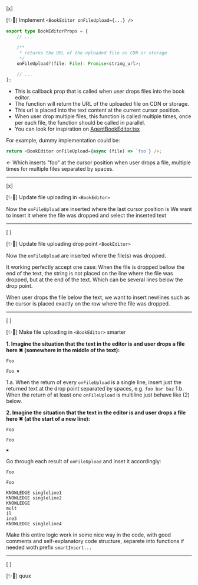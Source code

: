 [x]

[✨🥰] Implement `<BookEditor onFileUpload={...} />`

```typescript
export type BookEditorProps = {
    // ...

    /**
     * returns the URL of the uploaded file on CDN or storage
     */
    onFileUpload?(file: File): Promise<string_url>;

    // ...
};
```

-   This is callback prop that is called when user drops files into the book editor.
-   The function will return the URL of the uploaded file on CDN or storage.
-   This url is placed into the text content at the current cursor position.
-   When user drop multiple files, this function is called multiple times, once per each file, the function should be called in parallel.
-   You can look for inspiration on [AgentBookEditor.tsx](C:\Users\me\work\webgptorg\promptbook-studio\src\modals_common\agent-components\AgentBookEditor.tsx)

For example, dummy implementation could be:

```typescript
return <BookEditor onFileUpload={async (file) => `foo`} />;
```

<- Which inserts "foo" at the cursor position when user drops a file, multiple times for multiple files separated by spaces.

---

[x]

[✨🥰] Update file uploading in `<BookEditor>`

Now the `onFileUpload` are inserted where the last cursor position is
We want to insert it where the file was dropped and select the inserted text

---

[ ]

[✨🥰] Update file uploading drop point `<BookEditor>`

Now the `onFileUpload` are inserted where the file(s) was dropped.

It working perfectly accept one case:
When the file is dropped bellow the end of the text, the string is not placed on the line where the file was dropped, but at the end of the text. Which can be several lines below the drop point.

When user drops the file below the text, we want to insert newlines such as the cursor is placed exactly on the row where the file was dropped.

---

[ ]

[✨🥰] Make file uploading in `<BookEditor>` smarter

**1. Imagine the situation that the text in the editor is and user drops a file here ✖ (somewhere in the middle of the text):**

```
Foo

Foo ✖
```

1.a. When the return of every `onFileUpload` is a single line, insert just the returned text at the drop point separated by spaces, e.g. `foo bar baz`
1.b. When the return of at least one `onFileUpload` is multiline just behave like (2) below.

**2. Imagine the situation that the text in the editor is and user drops a file here ✖ (at the start of a new line):**

```
Foo

Foo

✖
```

Go through each result of `onFileUpload` and inset it accordingly:

```
Foo

Foo

KNOWLEDGE singleline1
KNOWLEDGE singleline2
KNOWLEDGE
mult
il
ine3
KNOWLEDGE singleline4

```

Make this entire logic work in some nice way in the code, with good comments and self-explanatory code structure, separete into functions if needed woth prefix `smartInsert...`

---

[ ]

[✨🥰] quux
